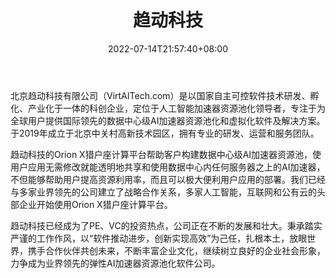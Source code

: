 ﻿---
weight: 
title: "趋动科技"
description: "趋动科技是一家AI加速器虚拟化及资源池化服务商，主要为用户提供AI加速器虚拟化和资源池化软件及解决方案。 目前趋动科技已经推出OrionX计算平台，使用户应用无需修改就能透明地共享和使用数据中心内任一服务器之上的AI加速器。 趋动科技也已经开始与戴尔科技合作，推出了数据中心级加速器资源池的软硬件一体解决方案。"
date: 2022-07-14T21:57:40+08:00
lastmod: 2022-07-14T16:45:40+08:00
draft: false
authors: ["june"]
featuredImage: "556.jpg"
link: "https://virtaitech.com/"
tags: ["趋动科技","算力"]
categories: ["navigation"]
navigation: ["算力"]
lightgallery: true
toc: true
pinned: false
recommend: false
recommend1: false
---
北京趋动科技有限公司（VirtAITech.com）是以国家自主可控软件技术研发、孵化、产业化于一体的科创企业，定位于人工智能加速器资源池化领导者，专注于为全球用户提供国际领先的数据中心级AI加速器资源池化和虚拟化软件及解决方案。于2019年成立于北京中关村高新技术园区，拥有专业的研发、运营和服务团队。

趋动科技的Orion X猎户座计算平台帮助客户构建数据中心级AI加速器资源池，使用户应用无需修改就能透明地共享和使用数据中心内任何服务器之上的AI加速器，不但能够帮助用户提高资源利用率，而且可以极大便利用户应用的部署。我们已经与多家业界领先的公司建立了战略合作关系，多家人工智能，互联网和公有云的头部企业开始使用Orion X猎户座计算平台。

趋动科技已经成为了PE、VC的投资热点，公司正在不断的发展和壮大。秉承踏实严谨的工作作风，以“软件推动进步，创新实现高效”为己任，扎根本土，放眼世界，携手合作伙伴共创未来，不断丰富企业文化，继续树立良好的企业社会形象，力争成为业界领先的弹性AI加速器资源池化软件公司。